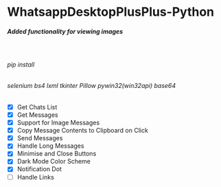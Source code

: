 # WhatsappDesktopPlusPlus-Python
 
 
##### Added functionality for viewing images

</br>
 
###### pip install
###### selenium bs4 lxml tkinter Pillow pywin32(win32api) base64

- [x] Get Chats List
- [x] Get Messages
- [x] Support for Image Messages
- [x] Copy Message Contents to Clipboard on Click
- [x] Send Messages
- [x] Handle Long Messages
- [x] Minimise and Close Buttons
- [x] Dark Mode Color Scheme
- [x] Notification Dot
- [ ] Handle Links
